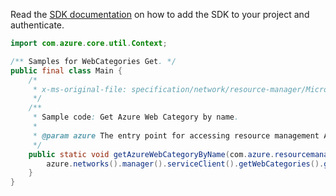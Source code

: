 Read the [SDK documentation](https://github.com/Azure/azure-sdk-for-java/blob/azure-resourcemanager_2.15.0/sdk/resourcemanager/azure-resourcemanager/README.md) on how to add the SDK to your project and authenticate.

```java
import com.azure.core.util.Context;

/** Samples for WebCategories Get. */
public final class Main {
    /*
     * x-ms-original-file: specification/network/resource-manager/Microsoft.Network/stable/2021-05-01/examples/AzureWebCategoryGet.json
     */
    /**
     * Sample code: Get Azure Web Category by name.
     *
     * @param azure The entry point for accessing resource management APIs in Azure.
     */
    public static void getAzureWebCategoryByName(com.azure.resourcemanager.AzureResourceManager azure) {
        azure.networks().manager().serviceClient().getWebCategories().getWithResponse("Arts", null, Context.NONE);
    }
}
```

